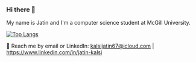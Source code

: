 ### Hi there 👋

My name is Jatin and I'm a computer science student at McGill University.

[![Top Langs](https://github-readme-stats.vercel.app/api/top-langs/?username=jateen67&hide=html,css&theme=redical)](https://github.com/anuraghazra/github-readme-stats)


💬 Reach me by email or LinkedIn: kalsijatin67@icloud.com | https://www.linkedin.com/in/jatin-kalsi
